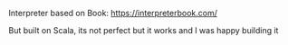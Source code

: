 Interpreter based on Book: https://interpreterbook.com/

But built on Scala, its not perfect but it works and I was happy building it
